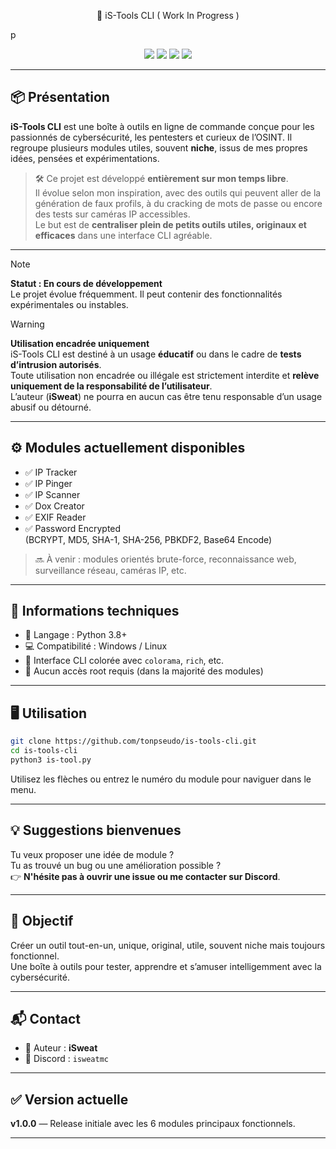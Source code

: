 
<p align="center">
  🚀 iS-Tools CLI ( Work In Progress )
</p>p

<p align="center">
  <img src="https://img.shields.io/badge/version-1.0.0-blue.svg" />
  <img src="https://img.shields.io/badge/status-WIP-orange.svg" />
  <img src="https://img.shields.io/badge/python-3.8%2B-blue.svg" />
  <img src="https://img.shields.io/badge/platform-Windows%20%7C%20Linux-lightgrey.svg" />
</p>

---

## 📦 Présentation

**iS-Tools CLI** est une boîte à outils en ligne de commande conçue pour les passionnés de cybersécurité, les pentesters et curieux de l’OSINT. Il regroupe plusieurs modules utiles, souvent **niche**, issus de mes propres idées, pensées et expérimentations.

> 🛠️ Ce projet est développé **entièrement sur mon temps libre**.  
> Il évolue selon mon inspiration, avec des outils qui peuvent aller de la génération de faux profils, à du cracking de mots de passe ou encore des tests sur caméras IP accessibles.  
> Le but est de **centraliser plein de petits outils utiles, originaux et efficaces** dans une interface CLI agréable.

---

>[!NOTE]
> **Statut : En cours de développement**  
> Le projet évolue fréquemment. Il peut contenir des fonctionnalités expérimentales ou instables.

>[!WARNING]
> **Utilisation encadrée uniquement**  
> iS-Tools CLI est destiné à un usage **éducatif** ou dans le cadre de **tests d’intrusion autorisés**.  
> Toute utilisation non encadrée ou illégale est strictement interdite et **relève uniquement de la responsabilité de l’utilisateur**.  
> L’auteur (**iSweat**) ne pourra en aucun cas être tenu responsable d’un usage abusif ou détourné.

---

## ⚙️ Modules actuellement disponibles

- ✅ IP Tracker  
- ✅ IP Pinger  
- ✅ IP Scanner  
- ✅ Dox Creator  
- ✅ EXIF Reader  
- ✅ Password Encrypted  
  (BCRYPT, MD5, SHA-1, SHA-256, PBKDF2, Base64 Encode)

> 🔜 À venir : modules orientés brute-force, reconnaissance web, surveillance réseau, caméras IP, etc.

---

## 🧰 Informations techniques

- 📁 Langage : Python 3.8+
- 💻 Compatibilité : Windows / Linux
- 🎨 Interface CLI colorée avec `colorama`, `rich`, etc.
- 🧩 Aucun accès root requis (dans la majorité des modules)

---

## 🖥️ Utilisation

```bash
git clone https://github.com/tonpseudo/is-tools-cli.git
cd is-tools-cli
python3 is-tool.py
```

Utilisez les flèches ou entrez le numéro du module pour naviguer dans le menu.

---

## 💡 Suggestions bienvenues

Tu veux proposer une idée de module ?  
Tu as trouvé un bug ou une amélioration possible ?  
👉 **N'hésite pas à ouvrir une issue ou me contacter sur Discord**.

---

## 🎯 Objectif

Créer un outil tout-en-un, unique, original, utile, souvent niche mais toujours fonctionnel.  
Une boîte à outils pour tester, apprendre et s’amuser intelligemment avec la cybersécurité.

---

## 📬 Contact

- 👤 Auteur : **iSweat**
- 💬 Discord : `isweatmc`

---

## ✅ Version actuelle

**v1.0.0** — Release initiale avec les 6 modules principaux fonctionnels.

---
